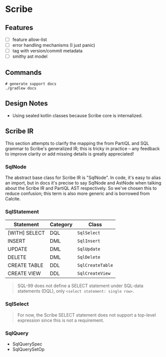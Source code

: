 # Scribe

## Features

* [ ] feature allow-list
* [ ] error handling mechanisms (I just panic)
* [ ] tag with version/commit metadata
* [ ] smithy ast model

## Commands

```
# generate support docs
./gradlew docs
```

## Design Notes

* Using sealed kotlin classes because Scribe core is internalized.

## Scribe IR

This section attempts to clarify the mapping the from PartiQL and SQL grammar to Scribe's generalized IR; this is
tricky in practice – any feedback to improve clarity or add missing details is greatly appreciated!

### SqlNode

The abstract base class for Scribe IR is "SqlNode". In code, it's easy to alias an import, but in docs it's precise to
say SqlNode and AstNode when talking about the Scribe IR and PartiQL AST respectively. So we've chosen this to reduce
confusion; this term is also more generic and is borrowed from Calcite.

### SqlStatement

| Statement     | Category | Class            |
|---------------|----------|------------------|
| [WITH] SELECT | DQL      | `SqlSelect`      |
| INSERT        | DML      | `SqlInsert`      |
| UPDATE        | DML      | `SqlUpdate`      |
| DELETE        | DML      | `SqlDelete`      |
| CREATE TABLE  | DDL      | `SqlCreateTable` |
| CREATE VIEW   | DDL      | `SqlCreateView`  |

> SQL-99 does not define a SELECT statement under SQL-data statements (DQL), only `<select statement: single row>`.

### SqlSelect

> For now, the Scribe SELECT statement does not support a top-level expression since this is not a requirement.

### SqlQuery

* SqlQuerySpec
* SqlQuerySetOp
